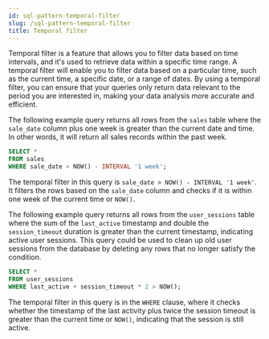 ```yaml
---
id: sql-pattern-temporal-filter
slug: /sql-pattern-temporal-filter
title: Temporal filter
---
```


Temporal filter is a feature that allows you to filter data based on time intervals, and it's used to retrieve data within a specific time range. A temporal filter will enable you to filter data based on a particular time, such as the current time, a specific date, or a range of dates. By using a temporal filter, you can ensure that your queries only return data relevant to the period you are interested in, making your data analysis more accurate and efficient.


The following example query returns all rows from the `sales` table where the `sale_date` column plus one week is greater than the current date and time. In other words, it will return all sales records within the past week.

```sql
SELECT * 
FROM sales 
WHERE sale_date > NOW() - INTERVAL '1 week';
```

The temporal filter in this query is `sale_date > NOW() - INTERVAL '1 week'`. It filters the rows based on the `sale_date` column and checks if it is within one week of the current time or `NOW()`.


The following example query returns all rows from the `user_sessions` table where the sum of the `last_active` timestamp and double the `session_timeout` duration is greater than the current timestamp, indicating active user sessions. This query could be used to clean up old user sessions from the database by deleting any rows that no longer satisfy the condition.

```sql
SELECT * 
FROM user_sessions 
WHERE last_active + session_timeout * 2 > NOW();
```

The temporal filter in this query is in the `WHERE` clause, where it checks whether the timestamp of the last activity plus twice the session timeout is greater than the current time or `NOW()`, indicating that the session is still active.
